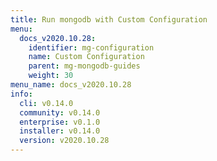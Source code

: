 ```yaml
---
title: Run mongodb with Custom Configuration
menu:
  docs_v2020.10.28:
    identifier: mg-configuration
    name: Custom Configuration
    parent: mg-mongodb-guides
    weight: 30
menu_name: docs_v2020.10.28
info:
  cli: v0.14.0
  community: v0.14.0
  enterprise: v0.1.0
  installer: v0.14.0
  version: v2020.10.28
---
```


